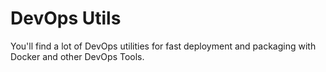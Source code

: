 # DevOps Utils

You'll find a lot of DevOps utilities for fast deployment and packaging with Docker and other DevOps Tools.
